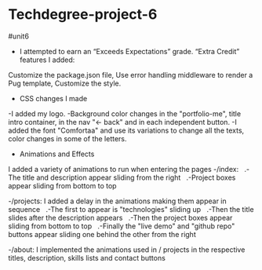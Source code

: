 # Techdegree-project-6
 #unit6

 - I attempted to earn an “Exceeds Expectations” grade. “Extra Credit” features I added:

Customize the package.json file, Use error handling middleware to render a Pug template, Customize the style.

 - CSS changes I made

-I added my logo.
 -Background color changes in the "portfolio-me", title intro container, in the nav "<- back" and in each independent button.
 -I added the font "Comfortaa" and use its variations to change all the texts, color changes in some of the letters.

  - Animations and Effects

I added a variety of animations to run when entering the pages
-/index:
  .-The title and description appear sliding from the right
  .-Project boxes appear sliding from bottom to top

-/projects:
I added a delay in the animations making them appear in sequence
  .-The first to appear is "technologies" sliding up
  .-Then the title slides after the description appears
  .-Then the project boxes appear sliding from bottom to top
  .-Finally the "live demo" and "github repo" buttons appear sliding one behind the other from the right

-/about:
I implemented the animations used in / projects in the respective titles, description, skills lists and contact buttons
